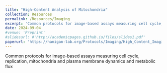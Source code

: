 ```yaml
---
title: "High-Content Analysis of Mitochondria"
collection: Resources
permalink: /Resources/Imaging
excerpt: 'Common protocols for image-based assays measuring cell cycle, replication, mitochondrial and plasma membrane dynamics and metabolic flux'
date: 2024-09-04
#venue: 'Preprint'
#slidesurl: #'http://academicpages.github.io/files/slides1.pdf'
paperurl: 'https://hanigan-lab.org/Protocols/Imaging/High_Content_Imaging_Protocols.docx'
---
```

Common protocols for image-based assays measuring cell cycle, replication, mitochondria and plasma membrane dynamics and metabolic flux 